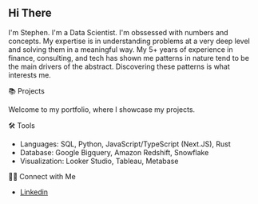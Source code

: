 ## Hi There 

I'm Stephen. I'm a Data Scientist. I'm obssessed with numbers and concepts. My expertise is in understanding problems at a very deep level and solving them in a meaningful way. My 5+ years of experience in finance, consulting, and tech has shown me patterns in nature tend to be the main drivers of the abstract. Discovering these patterns is what interests me.

📚 Projects

Welcome to my portfolio, where I showcase my projects.

🛠️ Tools
- Languages: SQL, Python, JavaScript/TypeScript (Next.JS), Rust
- Database: Google Bigquery, Amazon Redshift, Snowflake
- Visualization: Looker Studio, Tableau, Metabase

👋🏻 Connect with Me
- [Linkedin](https://www.linkedin.com/in/stphnyao/)

